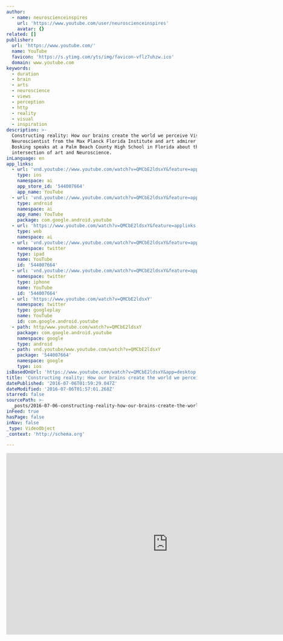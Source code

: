 ```yaml
---
author:
  - name: neuroscienceinspires
    url: 'https://www.youtube.com/user/neuroscienceinspires'
    avatar: {}
related: []
publisher:
  url: 'https://www.youtube.com/'
  name: YouTube
  favicon: 'https://s.ytimg.com/yts/img/favicon-vflz7uhzw.ico'
  domain: www.youtube.com
keywords:
  - duration
  - brain
  - arts
  - neuroscience
  - views
  - perception
  - http
  - reality
  - visual
  - inspiration
description: >-
  Constructing reality: How our brains create the world we perceive Visual
  Neuroscientist from the Max Planck Florida Institute and art admirer Bill
  Bosking speaks at a Palm Beach County High School in Florida about the
  intersection of art and Neuroscience.
inLanguage: en
app_links:
  - url: 'vnd.youtube://www.youtube.com/watch?v=QMCbE2ldsxY&feature=applinks'
    type: ios
    namespace: ai
    app_store_id: '544007664'
    app_name: YouTube
  - url: 'vnd.youtube://www.youtube.com/watch?v=QMCbE2ldsxY&feature=applinks'
    type: android
    namespace: ai
    app_name: YouTube
    package: com.google.android.youtube
  - url: 'https://www.youtube.com/watch?v=QMCbE2ldsxY&feature=applinks'
    type: web
    namespace: ai
  - url: 'vnd.youtube://www.youtube.com/watch?v=QMCbE2ldsxY&feature=applinks'
    namespace: twitter
    type: ipad
    name: YouTube
    id: '544007664'
  - url: 'vnd.youtube://www.youtube.com/watch?v=QMCbE2ldsxY&feature=applinks'
    namespace: twitter
    type: iphone
    name: YouTube
    id: '544007664'
  - url: 'https://www.youtube.com/watch?v=QMCbE2ldsxY'
    namespace: twitter
    type: googleplay
    name: YouTube
    id: com.google.android.youtube
  - path: http/www.youtube.com/watch?v=QMCbE2ldsxY
    package: com.google.android.youtube
    namespace: google
    type: android
  - path: vnd.youtube/www.youtube.com/watch?v=QMCbE2ldsxY
    package: '544007664'
    namespace: google
    type: ios
isBasedOnUrl: 'https://www.youtube.com/watch?v=QMCbE2ldsxY&app=desktop'
title: 'Constructing reality: How our brains create the world we perceive'
datePublished: '2016-07-06T01:59:29.047Z'
dateModified: '2016-07-06T01:57:01.268Z'
starred: false
sourcePath: >-
  _posts/2016-07-06-constructing-reality-how-our-brains-create-the-world-we-per.md
inFeed: true
hasPage: false
inNav: false
_type: VideoObject
_context: 'http://schema.org'

---
```

<iframe src="https://cdn.embedly.com/widgets/media.html?src=https%3A%2F%2Fwww.youtube.com%2Fembed%2FQMCbE2ldsxY%3Ffeature%3Doembed&amp;url=http%3A%2F%2Fwww.youtube.com%2Fwatch%3Fv%3DQMCbE2ldsxY&amp;image=https%3A%2F%2Fi.ytimg.com%2Fvi%2FQMCbE2ldsxY%2Fhqdefault.jpg&amp;key=b7d04c9b404c499eba89ee7072e1c4f7&amp;type=text%2Fhtml&amp;schema=youtube" width="854" height="480" scrolling="no" frameborder="0" allowfullscreen="" style=""></iframe>